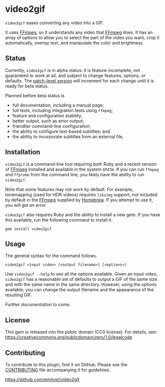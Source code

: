 video2gif
=========

`video2gif` eases converting any video into a GIF.

It uses [FFmpeg], so it understands any video that [FFmpeg] does. It has
an array of options to allow you to select the part of the video you
want, crop it automatically, overlay text, and manipulate the color and
brightness.


Status
------

Currently, `video2gif` is in alpha status: it is feature-incomplete, not
guaranteed to work at all, and subject to change features, options, or
defaults. The [patch-level version] will increment for each change until
it is ready for beta status.

Planned before beta status is

* full documentation, including a manual page;
* full tests, including integration tests using `ffmpeg`;
* feature and configuration stability;
* better output, such as error output;
* friendlier command-line configuration;
* the ability to configure text-based subtitles; and
* the ability to incorporate subtitles from an external file.


Installation
------------

`video2gif` is a command-line tool requiring both Ruby and a recent
version of [FFmpeg] installed and available in the system `$PATH`. If
you can run `ffmpeg` and `ffprobe` from the command line, you likely
have the ability to run `video2gif`.

Note that some features may not work by default. For example,
tonemapping (used for HDR videos) requires `libzimg` support, not
included by default in the [FFmpeg] supplied by [Homebrew]. If you
attempt to use it, you will get an error.

`video2gif` also requires Ruby and the ability to install a new gem. If
you have this available, run the following command to install it.

    gem install video2gif


Usage
-----

The general syntax for the command follows.

    video2gif <input video> [<output filename>] [<options>]

Use `video2gif --help` to see all the options available. Given an input
video, `video2gif` has a reasonable set of defaults to output a GIF of
the same size and with the same name in the same directory. However,
using the options available, you can change the output filename and the
appearance of the resulting GIF.

_Further documentation to come._


License
-------

This gem is released into the public domain (CC0 license). For details,
see: https://creativecommons.org/publicdomain/zero/1.0/legalcode


Contributing
------------

To contribute to this plugin, find it on GitHub. Please see the
[CONTRIBUTING](CONTRIBUTING.markdown) file accompanying it for
guidelines.

https://github.com/emilyst/video2gif


[FFmpeg]: https://ffmpeg.org
[patch-level version]: https://semver.org
[Homebrew]: https://brew.sh
